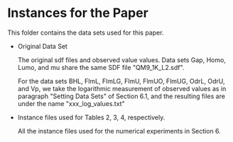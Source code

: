 # Instances for the Paper

This folder contains the data sets used for this paper.

- Original Data Set

  The original sdf files and observed value values. Data sets Gap, Homo, Lumo, and mu share the same SDF file "QM9_1K_L2.sdf".

  For the data sets BHL, FlmL, FlmLG, FlmU, FlmUO, FlmUG, OdrL, OdrU, and Vp, we take the logarithmic measurement of observed values as in paragraph "Setting Data Sets" of Section 6.1, and the resulting files are under the name "xxx_log_values.txt"

- Instance files used for Tables 2, 3, 4, respectively.

  All the instance files used for the numerical experiments in Section 6.
